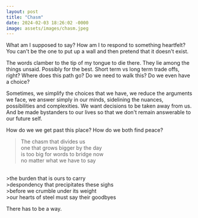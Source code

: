 ```yaml
---
layout: post
title: "Chasm"
date: 2024-02-03 18:26:02 -0000
image: assets/images/chasm.jpeg
---
```


What am I supposed to say? How am I to respond to something heartfelt? You can't be the one to put up a wall and then pretend that it doesn't exist.

The words clamber to the tip of my tongue to die there. They lie among the things unsaid. Possibly for the best. Short term vs long term trade offs, right? Where does this path go? Do we need to walk this? Do we even have a choice?

Sometimes, we simplify the choices that we have, we reduce the arguments we face, we answer simply in our minds, sidelining the nuances, possibilities and complexities. We want decisions to be taken away from us. And be made bystanders to our lives so that we don't remain answerable to our future self.

How do we we get past this place? How do we both find peace?

>The chasm that divides us<br/>
>one that grows bigger by the day<br/>
>is too big for words to bridge now<br/>
>no matter what we have to say<br/>
<br/>
>the burden that is ours to carry<br/>
>despondency that precipitates these sighs<br/>
>before we crumble under its weight<br/>
>our hearts of steel must say their goodbyes<br/>

There has to be a way.
